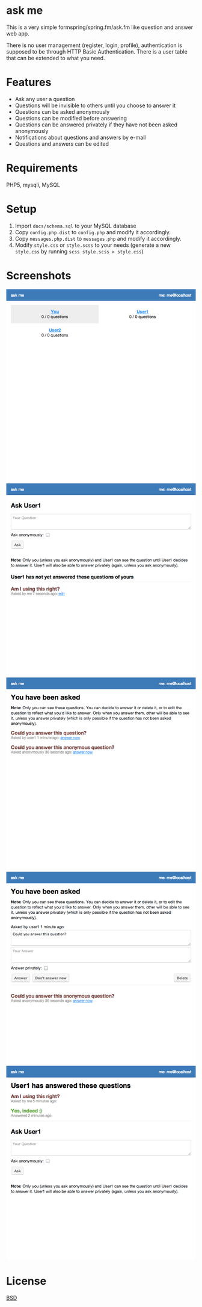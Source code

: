 ask me
======

This is a very simple formspring/spring.fm/ask.fm like question and answer web app.

There is no user management (register, login, profile), authentication is supposed to be through HTTP Basic Authentication. There is a user table that can be extended to what you need.

Features
========

 - Ask any user a question
 - Questions will be invisible to others until you choose to answer it
 - Questions can be asked anonymously
 - Questions can be modified before answering
 - Questions can be answered privately if they have not been asked anonymously
 - Notifications about questions and answers by e-mail
 - Questions and answers can be edited

Requirements
============

PHP5, mysqli, MySQL

Setup
=====

1. Import `docs/schema.sql` to your MySQL database
2. Copy `config.php.dist` to `config.php` and modify it accordingly.
3. Copy `messages.php.dist` to `messages.php` and modify it accordingly.
4. Modify `style.css` or `style.scss` to your needs (generate a new `style.css` by running `scss style.scss > style.css`)

Screenshots
===========

![startpage](docs/askme1.png "Startpage")
![askuser1](docs/askme2.png "Ask User 1")
![youhavebeenasked](docs/askme3.png "You have been asked")
![youhavebeenasked_answer](docs/askme4.png "You have been asked - Open Answer")
![user1hasanswered](docs/askme5.png "User1 has anwered ")

License
===========

[BSD](LICENSE.md)
